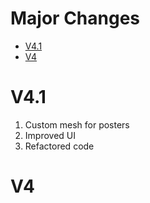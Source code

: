 # Major Changes
* [V4.1](#V4.1)
* [V4](#V4)

# V4.1
1. Custom mesh for posters
2. Improved UI
3. Refactored code

# V4
